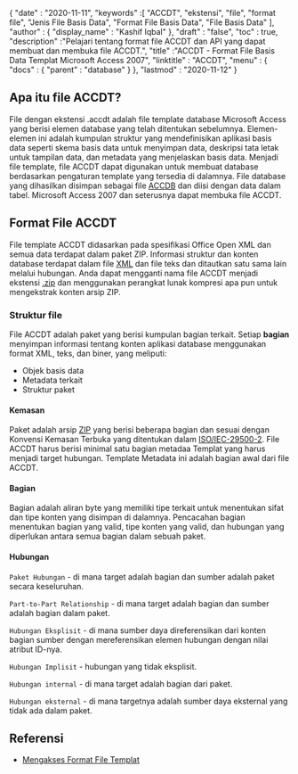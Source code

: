 {
  "date" : "2020-11-11",
  "keywords" :[ "ACCDT", "ekstensi", "file", "format file", "Jenis File Basis Data", "Format File Basis Data", "File Basis Data" ],
  "author" : {
    "display_name" : "Kashif Iqbal"
},
  "draft" : "false",
  "toc" : true,
  "description" :"Pelajari tentang format file ACCDT dan API yang dapat membuat dan membuka file ACCDT.",
  "title" :"ACCDT - Format File Basis Data Templat Microsoft Access 2007",
  "linktitle" : "ACCDT",
  "menu" : {
    "docs" : {
      "parent" : "database"
}
},
  "lastmod" : "2020-11-12"
}

## Apa itu file ACCDT?

File dengan ekstensi .accdt adalah file template database Microsoft Access yang berisi elemen database yang telah ditentukan sebelumnya. Elemen-elemen ini adalah kumpulan struktur yang mendefinisikan aplikasi basis data seperti skema basis data untuk menyimpan data, deskripsi tata letak untuk tampilan data, dan metadata yang menjelaskan basis data. Menjadi file template, file ACCDT dapat digunakan untuk membuat database berdasarkan pengaturan template yang tersedia di dalamnya. File database yang dihasilkan disimpan sebagai file [ACCDB](/id/database/accdb/) dan diisi dengan data dalam tabel. Microsoft Access 2007 dan seterusnya dapat membuka file ACCDT.

## Format File ACCDT

File template ACCDT didasarkan pada spesifikasi Office Open XML dan semua data terdapat dalam paket ZIP. Informasi struktur dan konten database terdapat dalam file [XML](/id/web/xml/) dan file teks dan ditautkan satu sama lain melalui hubungan. Anda dapat mengganti nama file ACCDT menjadi ekstensi [.zip](/id/compression/zip/) dan menggunakan perangkat lunak kompresi apa pun untuk mengekstrak konten arsip ZIP.

### Struktur file

File ACCDT adalah paket yang berisi kumpulan bagian terkait. Setiap **bagian** menyimpan informasi tentang konten aplikasi database menggunakan format XML, teks, dan biner, yang meliputi:

* Objek basis data
* Metadata terkait
* Struktur paket

#### Kemasan

Paket adalah arsip [ZIP](/id/compression/zip/) yang berisi beberapa bagian dan sesuai dengan Konvensi Kemasan Terbuka yang ditentukan dalam [ISO/IEC-29500-2](https://www.iso.org/standard/51459.html). File ACCDT harus berisi minimal satu bagian metadaa Templat yang harus menjadi target hubungan. Template Metadata ini adalah bagian awal dari file ACCDT.

#### Bagian

Bagian adalah aliran byte yang memiliki tipe terkait untuk menentukan sifat dan tipe konten yang disimpan di dalamnya. Pencacahan bagian menentukan bagian yang valid, tipe konten yang valid, dan hubungan yang diperlukan antara semua bagian dalam sebuah paket.

#### Hubungan

`Paket Hubungan` - di mana target adalah bagian dan sumber adalah paket secara keseluruhan.

`Part-to-Part Relationship` - di mana target adalah bagian dan sumber adalah bagian dalam paket.

`Hubungan Eksplisit` - di mana sumber daya direferensikan dari konten bagian sumber dengan mereferensikan elemen hubungan dengan nilai atribut ID-nya.

`Hubungan Implisit` - hubungan yang tidak eksplisit.

`Hubungan internal` - di mana target adalah bagian dari paket.

`Hubungan eksternal` - di mana targetnya adalah sumber daya eksternal yang tidak ada dalam paket.

## Referensi ##

* [Mengakses Format File Templat](https://learn.microsoft.com/en-us/openspecs/sharepoint_protocols/ms-accdt/0a4a68d7-7a85-4a27-ad74-730db57862d7)

